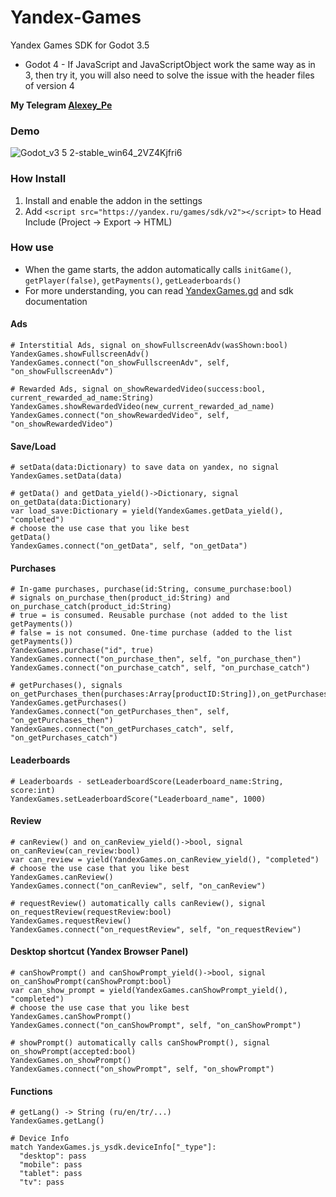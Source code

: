 # Yandex-Games
Yandex Games SDK for Godot 3.5
* Godot 4 - If JavaScript and JavaScriptObject work the same way as in 3, then try it, you will also need to solve the issue with the header files of version 4

__My Telegram [Alexey_Pe](https://t.me/Alexey_Pe)__

### Demo
![Godot_v3 5 2-stable_win64_2VZ4Kjfri6](https://github.com/AlexeyPe/Yandex-Games/assets/70694988/2299402b-3eb3-470c-bcff-19380b65972f)


### How Install
1. Install and enable the addon in the settings
2. Add `<script src="https://yandex.ru/games/sdk/v2"></script>` to Head Include (Project -> Export -> HTML)

### How use
* When the game starts, the addon automatically calls `initGame()`, `getPlayer(false)`, `getPayments()`, `getLeaderboards()`
* For more understanding, you can read [YandexGames.gd](addons/YandexGamesSDK/YandexGames.gd) and sdk documentation
#### Ads
``` gdscript
# Interstitial Ads, signal on_showFullscreenAdv(wasShown:bool)
YandexGames.showFullscreenAdv()
YandexGames.connect("on_showFullscreenAdv", self, "on_showFullscreenAdv")

# Rewarded Ads, signal on_showRewardedVideo(success:bool, current_rewarded_ad_name:String)
YandexGames.showRewardedVideo(new_current_rewarded_ad_name) 
YandexGames.connect("on_showRewardedVideo", self, "on_showRewardedVideo")
```
#### Save/Load
``` gdscript
# setData(data:Dictionary) to save data on yandex, no signal
YandexGames.setData(data)

# getData() and getData_yield()->Dictionary, signal on_getData(data:Dictionary)
var load_save:Dictionary = yield(YandexGames.getData_yield(), "completed")
# choose the use case that you like best
getData()
YandexGames.connect("on_getData", self, "on_getData")
```
#### Purchases
``` gdscript
# In-game purchases, purchase(id:String, consume_purchase:bool)
# signals on_purchase_then(product_id:String) and on_purchase_catch(product_id:String)
# true = is consumed. Reusable purchase (not added to the list getPayments())
# false = is not consumed. One-time purchase (added to the list getPayments())
YandexGames.purchase("id", true)
YandexGames.connect("on_purchase_then", self, "on_purchase_then")
YandexGames.connect("on_purchase_catch", self, "on_purchase_catch")

# getPurchases(), signals on_getPurchases_then(purchases:Array[productID:String]),on_getPurchases_catch()
YandexGames.getPurchases()
YandexGames.connect("on_getPurchases_then", self, "on_getPurchases_then")
YandexGames.connect("on_getPurchases_catch", self, "on_getPurchases_catch")
```
#### Leaderboards
``` gdscript
# Leaderboards - setLeaderboardScore(Leaderboard_name:String, score:int) 
YandexGames.setLeaderboardScore("Leaderboard_name", 1000)
```
#### Review
``` gdscript
# canReview() and on_canReview_yield()->bool, signal on_canReview(can_review:bool)
var can_review = yield(YandexGames.on_canReview_yield(), "completed")
# choose the use case that you like best
YandexGames.canReview()
YandexGames.connect("on_canReview", self, "on_canReview")

# requestReview() automatically calls canReview(), signal on_requestReview(requestReview:bool)
YandexGames.requestReview()
YandexGames.connect("on_requestReview", self, "on_requestReview")
```
#### Desktop shortcut (Yandex Browser Panel)
``` gdscript
# canShowPrompt() and canShowPrompt_yield()->bool, signal on_canShowPrompt(canShowPrompt:bool)
var can_show_prompt = yield(YandexGames.canShowPrompt_yield(), "completed") 
# choose the use case that you like best
YandexGames.canShowPrompt()
YandexGames.connect("on_canShowPrompt", self, "on_canShowPrompt")

# showPrompt() automatically calls canShowPrompt(), signal on_showPrompt(accepted:bool)
YandexGames.on_showPrompt()
YandexGames.connect("on_showPrompt", self, "on_showPrompt")
```
#### Functions
``` gdscript
# getLang() -> String (ru/en/tr/...)
YandexGames.getLang()

# Device Info
match YandexGames.js_ysdk.deviceInfo["_type"]:
  "desktop": pass
  "mobile": pass
  "tablet": pass
  "tv": pass
```
